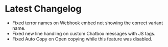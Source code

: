 ﻿# Latest Changelog

- Fixed terror names on Webhook embed not showing the correct variant name.
- Fixed new line handling on custom Chatbox messages with JS tags.
- Fixed Auto Copy on Open copying while this feature was disabled.